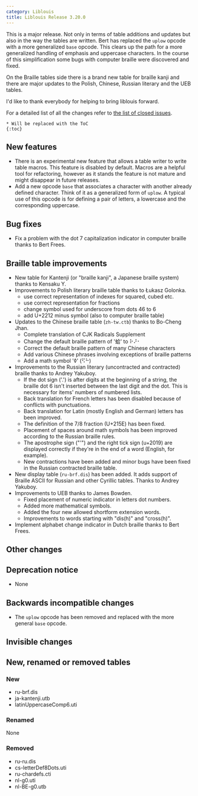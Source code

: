 ```yaml
---
category: Liblouis
title: Liblouis Release 3.20.0
---
```


This is a major release. Not only in terms of table additions and updates but also in the way the tables are written. Bert has replaced the `uplow` opcode with a more generalized `base` opcode. This clears up the path for a more generalized handling of emphasis and uppercase characters. In the course of this simplification some bugs with computer braille were discovered and fixed.

On the Braille tables side there is a brand new table for braille kanji and there are major updates to the Polish, Chinese, Russian literary and the UEB tables.

I\'d like to thank everybody for helping to bring liblouis forward.

For a detailed list of all the changes refer to [the list of closed issues](https://github.com/liblouis/liblouis/milestone/30?closed=1).

```{=markdown}
* Will be replaced with the ToC
{:toc}
```

New features
------------

-   There is an experimental new feature that allows a table writer to write table macros. This feature is disabled by default. Macros are a helpful tool for refactoring, however as it stands the feature is not mature and might disappear in future releases.
-   Add a new opcode `base` that associates a character with another already defined character. Think of it as a generalized form of `uplow`. A typical use of this opcode is for defining a pair of letters, a lowercase and the corresponding uppercase.

Bug fixes
---------

-   Fix a problem with the dot 7 capitalization indicator in computer braille thanks to Bert Frees.

Braille table improvements
--------------------------

-   New table for Kantenji (or \"braille kanji\", a Japanese braille system) thanks to Kensaku Y.
-   Improvements to Polish literary braille table thanks to Łukasz Golonka.
    -   use correct representation of indexes for squared, cubed etc.
    -   use correct representation for fractions
    -   change symbol used for underscore from dots 46 to 6
    -   add U+2212 minus symbol (also to computer braille table)
-   Updates to the Chinese braille table (`zh-tw.ctb`) thanks to Bo-Cheng Jhan.
    -   Complete translation of CJK Radicals Supplement
    -   Change the default braille pattern of \'蛤\' to ⠗⠜⠂
    -   Correct the default braille pattern of many Chinese characters
    -   Add various Chinese phrases involving exceptions of braille patterns
    -   Add a math symbol \'◊\' (⠫⠓)
-   Improvements to the Russian literary (uncontracted and contracted) braille thanks to Andrey Yakuboy.
    -   If the dot sign (\'.\') is after digits at the beginning of a string, the braille dot 6 isn\'t inserted between the last digit and the dot. This is necessary for items\' numbers of numbered lists.
    -   Back translation for French letters has been disabled because of conflicts with punctuations.
    -   Back translation for Latin (mostly English and German) letters has been improved.
    -   The definition of the 7/8 fraction (U+215E) has been fixed.
    -   Placement of spaces around math symbols has been improved according to the Russian braille rules.
    -   The apostrophe sign (\"\'\") and the right tick sign (u+2019) are displayed correctly if they\'re in the end of a word (English, for example).
    -   New contractions have been added and minor bugs have been fixed in the Russian contracted braille table.
-   New display table (`ru-brf.dis`) has been added. It adds support of Braille ASCII for Russian and other Cyrillic tables. Thanks to Andrey Yakuboy.
-   Improvements to UEB thanks to James Bowden.
    -   Fixed placement of numeric indicator in letters dot numbers.
    -   Added more mathematical symbols.
    -   Added the four new allowed shortform extension words.
    -   Improvements to words starting with \"dis(h)\" and \"cross(h)\".
-   Implement alphabet change indicator in Dutch braille thanks to Bert Frees.

Other changes
-------------

Deprecation notice
------------------

-   None

Backwards incompatible changes
------------------------------

-   The `uplow` opcode has been removed and replaced with the more general `base` opcode.

Invisible changes
-----------------

New, renamed or removed tables
------------------------------

### New

-   ru-brf.dis
-   ja-kantenji.utb
-   latinUppercaseComp6.uti

### Renamed

None

### Removed

-   ru-ru.dis
-   cs-letterDef8Dots.uti
-   ru-chardefs.cti
-   nl-g0.uti
-   nl-BE-g0.utb

